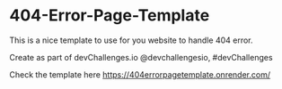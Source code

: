 # 404-Error-Page-Template
This is a nice template to use for you website to handle 404 error.

Create as part of devChallenges.io @devchallengesio, #devChallenges

Check the template here https://404errorpagetemplate.onrender.com/

